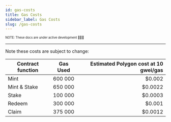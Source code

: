 ```yaml
---
id: gas-costs
title: Gas Costs
sidebar_label: Gas Costs
slug: /gas-costs
---
```


<sub><sup> NOTE: These docs are under active development 👷‍♀️👷 </sup></sub>

---

Note these costs are subject to change:

| Contract function | Gas Used | Estimated Polygon cost at 10 gwei/gas |
| ----------------- | :------: | ------------------------------------: |
| Mint              | 600 000  |                                $0.002 |
| Mint & Stake      | 650 000  |                               $0.0022 |
| Stake             | 100 000  |                               $0.0003 |
| Redeem            | 300 000  |                                $0.001 |
| Claim             | 375 000  |                               $0.0012 |

<!-- | Unstake             | 000 000  |                               $0.0000 | TODO-->

<!-- | Update system state | 250 000  |                           $0.001 | -->
